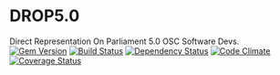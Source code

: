 DROP5.0
=======

Direct Representation On Parliament 5.0 OSC Software Devs.
[![Gem Version](https://badge.fury.io/rb/oauth2.png)][gem]
[![Build Status](https://secure.travis-ci.org/intridea/oauth2.png?branch=master)][travis]
[![Dependency Status](https://gemnasium.com/intridea/oauth2.png?travis)][gemnasium]
[![Code Climate](https://codeclimate.com/github/intridea/oauth2.png)][codeclimate]
[![Coverage Status](https://coveralls.io/repos/intridea/oauth2/badge.png?branch=master)][coveralls]

[gem]: https://rubygems.org/gems/oauth2
[travis]: http://travis-ci.org/intridea/oauth2
[gemnasium]: https://gemnasium.com/intridea/oauth2
[codeclimate]: https://codeclimate.com/github/intridea/oauth2
[coveralls]: https://coveralls.io/r/intridea/oauth2

